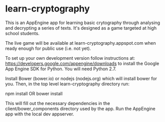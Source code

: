 learn-cryptography
==================

This is an AppEngine app for learning basic crytography through analysing and
decrypting a series of texts. It's designed as a game targeted at high school
students.

The live game will be available at learn-cryptography.appspot.com when ready
enough for public use (i.e. not yet).

To set up your own development version follow instructions at:
https://developers.google.com/appengine/downloads to install the Google App
Engine SDK for Python. You will need Python 2.7.

Install Bower (bower.io) or nodejs (nodejs.org) which will install bower for
you. Then, in the top level learn-cryptography directory run:

npm install 
OR
bower install

This will fill out the necessary dependencies in the client/bower_components
directory used by the app. Run the AppEngine app with the local dev appserver.
